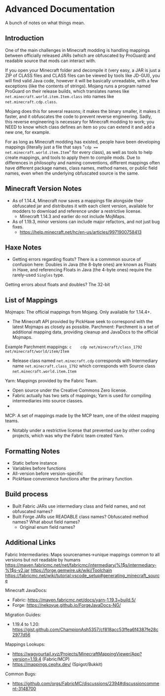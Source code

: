 # Advanced Documentation

A bunch of notes on what things mean. 

## Introduction

One of the main challenges in Minecraft modding is handling mappings between officially released JARs (which are obfuscated by ProGuard) and readable source that mods can interact with.

If you open your Minecraft folder and decompile it (very easy, a JAR is just a ZIP of CLASS files and CLASS files can be viewed by tools like JD-GUI), you will find valid Java code, however it will be basically unreadable, with a few exceptions (like the contents of strings). Mojang runs a program named ProGuard on their release builds, which translates names like `net.minecraft.world.item.Item.class` into names like `net.minecraft.cdp.class`.

Mojang does this for several reasons; it makes the binary smaller, it makes it faster, and it obfuscates the code to prevent reverse engineering. Sadly, this reverse engineering is necessary for Minecraft modding to work; you NEED to know which class defines an item so you can extend it and add a new one, for example. 

For as long as Minecraft modding has existed, people have been developing mappings (literally just a file that says "`cdp == net.minecraft.world.item.Item`" for every class), as well as tools to help create mappings, and tools to apply them to compile mods. Due to differences in philosophy and naming conventions, different mappings often have different package names, class names, method names, or public field names, even when the underlying obfuscated source is the same.

## Minecraft Version Notes

- As of 1.14.4, Minecraft now saves a mappings file alongside their obfuscated jar and distributes it with each client version, available for modders to download and reference under a restrictive license.
  - Minecraft 1.14.3 and earlier do not include MojMaps.
- As of 1.19.3, minor versions can include major refactors, and not just bug fixes.
  - https://help.minecraft.net/hc/en-us/articles/9971900758413

## Haxe Notes

- Getting errors regarding floats? There is a commmon source of confusion here: Doubles in Java (the 8-byte ones) are known as Floats in Haxe, and referencing Floats in Java (the 4-byte ones) require the rarely-used `Singles` type.

Getting errors about floats and doubles? The 32-bit 

## List of Mappings

Mojmaps: The official mappings from Mojang. Only available for 1.14.4+.
  - The Minecraft API provided by PickHaxe seek to correspond with the latest Mojmaps as closely as possible.
Parchment: Parchment is a set of additional mapping data, providing cleanup and JavaDocs to the official Mojmaps.

Example Parchment mappings:
  `c	cdp	net/minecraft/class_1792	net/minecraft/world/item/Item`
  - Release class named `net.minecraft.cdp` corresponds with Intermediary name `net.minecraft.class_1792` which corresponds with Source class `net.minecraft.world.item.Item`

Yarn: Mappings provided by the Fabric Team. 
  - Open source under the Creative Commons Zero license.
  - Fabric actually has two sets of mappings; Yarn is used for compiling intermediaries into source classes.
  - 

MCP: A set of mappings made by the MCP team, one of the oldest mapping teams. 
  - Notably under a restrictive license that prevented use by other coding projects, which was why the Fabric team created Yarn.

## Formatting Notes
- Static before instance
- Variables before functions
- All-version before version-specific
- PickHaxe convenience functions after the primary function

## Build process

- Built Fabric JARs use intermediary class and field names, and not obfuscated names?
- Built Forge JARs use READABLE class names? Obfuscated method names? What about field names?
  - Original enum field names?

## Additional Links

Fabric Intermediaries: Maps sourcenames->unique mappings common to all versions but not readable by humans
https://maven.fabricmc.net/net/fabricmc/intermediary/%1$s/intermediary-%1$s-v2.jar
https://forge.gemwire.uk/wiki/Toolchain
https://fabricmc.net/wiki/tutorial:vscode_setup#generating_minecraft_source

Minecraft JavaDocs:
- Fabric: https://maven.fabricmc.net/docs/yarn-1.19.3+build.5/
- Forge: https://nekoyue.github.io/ForgeJavaDocs-NG/

Migration Guides:
- 1.19.4 to 1.20: https://gist.github.com/ChampionAsh5357/cf818acc53ffea6f4387fe28c2977d56

Mappings Lookups:
- https://wagyourtail.xyz/Projects/MinecraftMappingViewer/App?version=1.19.4 (Fabric/MCP)
- https://mappings.cephx.dev/ (Spigot/Bukkit)

Common Bugs:
- https://github.com/orgs/FabricMC/discussions/2394#discussioncomment-3148700
